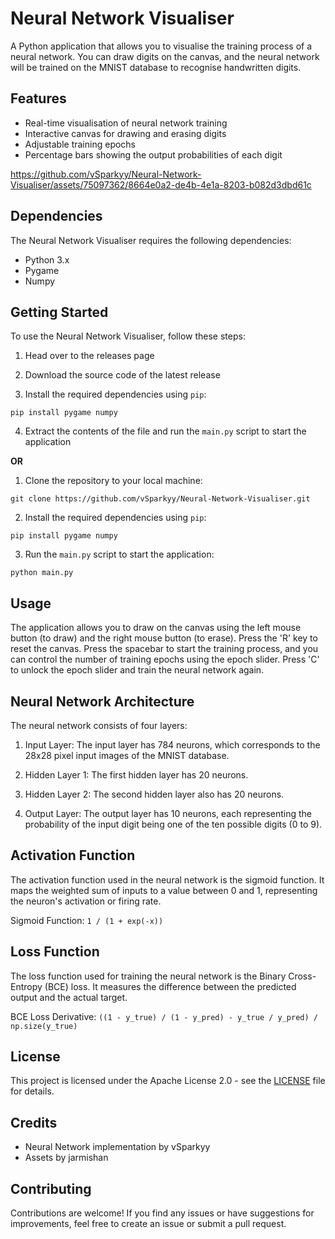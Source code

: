 # Neural Network Visualiser
A Python application that allows you to visualise the training process of a neural network. You can draw digits on the canvas, and the neural network will be trained on the MNIST database to recognise handwritten digits.

## Features

- Real-time visualisation of neural network training
- Interactive canvas for drawing and erasing digits
- Adjustable training epochs
- Percentage bars showing the output probabilities of each digit

https://github.com/vSparkyy/Neural-Network-Visualiser/assets/75097362/8664e0a2-de4b-4e1a-8203-b082d3dbd61c

## Dependencies

The Neural Network Visualiser requires the following dependencies:

- Python 3.x
- Pygame
- Numpy

## Getting Started

To use the Neural Network Visualiser, follow these steps:

1. Head over to the releases page

2. Download the source code of the latest release 

3. Install the required dependencies using `pip`:

```pip install pygame numpy```

4. Extract the contents of the file and run the ``main.py`` script to start the application

**OR**

1. Clone the repository to your local machine:

```git clone https://github.com/vSparkyy/Neural-Network-Visualiser.git```

2. Install the required dependencies using `pip`:

```pip install pygame numpy```

3. Run the `main.py` script to start the application:

```python main.py```

## Usage

The application allows you to draw on the canvas using the left mouse button (to draw) and the right mouse button (to erase). Press the 'R' key to reset the canvas. Press the spacebar to start the training process, and you can control the number of training epochs using the epoch slider. Press 'C' to unlock the epoch slider and train the neural network again.

## Neural Network Architecture

The neural network consists of four layers:

1. Input Layer: The input layer has 784 neurons, which corresponds to the 28x28 pixel input images of the MNIST database.

2. Hidden Layer 1: The first hidden layer has 20 neurons.

3. Hidden Layer 2: The second hidden layer also has 20 neurons.

4. Output Layer: The output layer has 10 neurons, each representing the probability of the input digit being one of the ten possible digits (0 to 9).

## Activation Function

The activation function used in the neural network is the sigmoid function. It maps the weighted sum of inputs to a value between 0 and 1, representing the neuron's activation or firing rate.

Sigmoid Function: `1 / (1 + exp(-x))`

## Loss Function

The loss function used for training the neural network is the Binary Cross-Entropy (BCE) loss. It measures the difference between the predicted output and the actual target.

BCE Loss Derivative: `((1 - y_true) / (1 - y_pred) - y_true / y_pred) / np.size(y_true)`

## License

This project is licensed under the Apache License 2.0 - see the [LICENSE](LICENSE) file for details.

## Credits

- Neural Network implementation by vSparkyy
- Assets by jarmishan

## Contributing

Contributions are welcome! If you find any issues or have suggestions for improvements, feel free to create an issue or submit a pull request.
